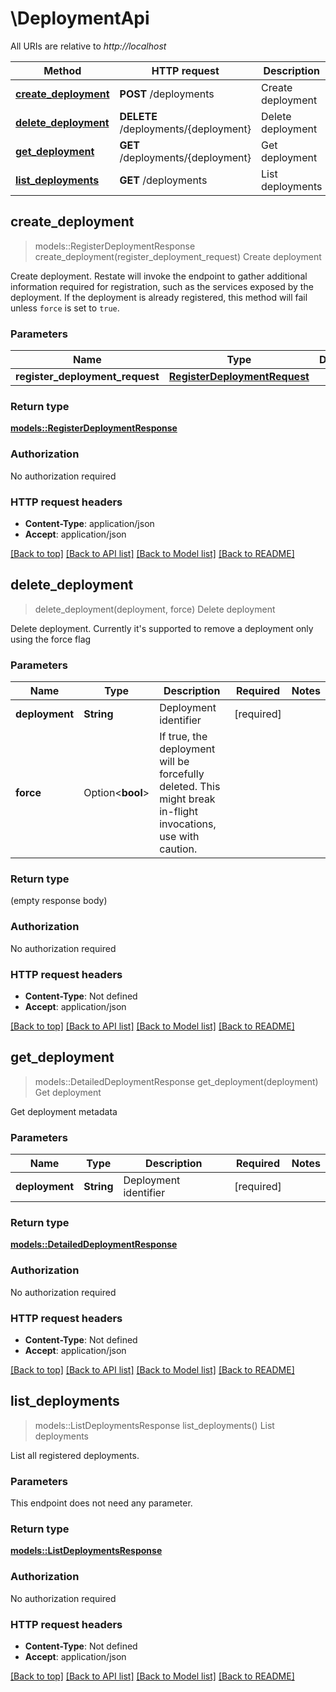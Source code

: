 # \DeploymentApi

All URIs are relative to *http://localhost*

Method | HTTP request | Description
------------- | ------------- | -------------
[**create_deployment**](DeploymentApi.md#create_deployment) | **POST** /deployments | Create deployment
[**delete_deployment**](DeploymentApi.md#delete_deployment) | **DELETE** /deployments/{deployment} | Delete deployment
[**get_deployment**](DeploymentApi.md#get_deployment) | **GET** /deployments/{deployment} | Get deployment
[**list_deployments**](DeploymentApi.md#list_deployments) | **GET** /deployments | List deployments



## create_deployment

> models::RegisterDeploymentResponse create_deployment(register_deployment_request)
Create deployment

Create deployment. Restate will invoke the endpoint to gather additional information required for registration, such as the services exposed by the deployment. If the deployment is already registered, this method will fail unless `force` is set to `true`.

### Parameters


Name | Type | Description  | Required | Notes
------------- | ------------- | ------------- | ------------- | -------------
**register_deployment_request** | [**RegisterDeploymentRequest**](RegisterDeploymentRequest.md) |  | [required] |

### Return type

[**models::RegisterDeploymentResponse**](RegisterDeploymentResponse.md)

### Authorization

No authorization required

### HTTP request headers

- **Content-Type**: application/json
- **Accept**: application/json

[[Back to top]](#) [[Back to API list]](../README.md#documentation-for-api-endpoints) [[Back to Model list]](../README.md#documentation-for-models) [[Back to README]](../README.md)


## delete_deployment

> delete_deployment(deployment, force)
Delete deployment

Delete deployment. Currently it's supported to remove a deployment only using the force flag

### Parameters


Name | Type | Description  | Required | Notes
------------- | ------------- | ------------- | ------------- | -------------
**deployment** | **String** | Deployment identifier | [required] |
**force** | Option<**bool**> | If true, the deployment will be forcefully deleted. This might break in-flight invocations, use with caution. |  |

### Return type

 (empty response body)

### Authorization

No authorization required

### HTTP request headers

- **Content-Type**: Not defined
- **Accept**: application/json

[[Back to top]](#) [[Back to API list]](../README.md#documentation-for-api-endpoints) [[Back to Model list]](../README.md#documentation-for-models) [[Back to README]](../README.md)


## get_deployment

> models::DetailedDeploymentResponse get_deployment(deployment)
Get deployment

Get deployment metadata

### Parameters


Name | Type | Description  | Required | Notes
------------- | ------------- | ------------- | ------------- | -------------
**deployment** | **String** | Deployment identifier | [required] |

### Return type

[**models::DetailedDeploymentResponse**](DetailedDeploymentResponse.md)

### Authorization

No authorization required

### HTTP request headers

- **Content-Type**: Not defined
- **Accept**: application/json

[[Back to top]](#) [[Back to API list]](../README.md#documentation-for-api-endpoints) [[Back to Model list]](../README.md#documentation-for-models) [[Back to README]](../README.md)


## list_deployments

> models::ListDeploymentsResponse list_deployments()
List deployments

List all registered deployments.

### Parameters

This endpoint does not need any parameter.

### Return type

[**models::ListDeploymentsResponse**](ListDeploymentsResponse.md)

### Authorization

No authorization required

### HTTP request headers

- **Content-Type**: Not defined
- **Accept**: application/json

[[Back to top]](#) [[Back to API list]](../README.md#documentation-for-api-endpoints) [[Back to Model list]](../README.md#documentation-for-models) [[Back to README]](../README.md)

